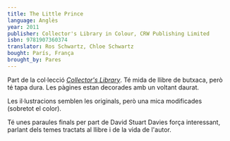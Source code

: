 ```yaml
---
title: The Little Prince
language: Anglès
year: 2011
publisher: Collector's Library in Colour, CRW Publishing Limited
isbn: 9781907360374
translator: Ros Schwartz, Chloe Schwartz
bought: París, França
brought_by: Pares
---
```


Part de la col·lecció [*Collector's Library*](http://www.collectors-library.com). Té mida de llibre de butxaca, però té tapa dura. Les pàgines estan decorades amb un voltant daurat.

Les il·lustracions semblen les originals, però una mica modificades (sobretot el color).

Té unes paraules finals per part de David Stuart Davies força interessant, parlant dels temes tractats al llibre i de la vida de l'autor.
